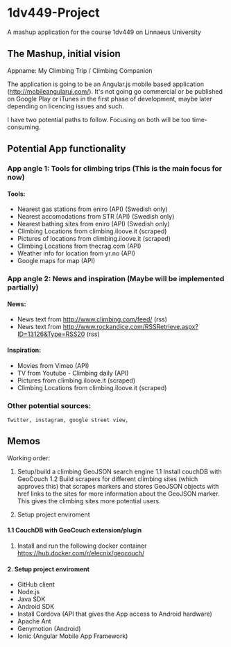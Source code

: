 # 1dv449-Project
A mashup application for the course 1dv449 on Linnaeus University

## The Mashup, initial vision

Appname: My Climbing Trip / Climbing Companion

The application is going to be an Angular.js mobile based application (http://mobileangularui.com/). It's not going go commercial or be published on Google Play or iTunes in the first phase of development, maybe later depending on licencing issues and such.
   
I have two potential paths to follow. Focusing on both will be too time-consuming.

## Potential App functionality 

### App angle 1: Tools for climbing trips (This is the main focus for now)

#### Tools:
- Nearest gas stations from eniro (API) (Swedish only)
- Nearest accomodations from STR (API) (Swedish only)
- Nearest bathing sites from eniro (API) (Swedish only)
- Climbing Locations from climbing.iloove.it (scraped)
- Pictures of locations from climbing.iloove.it (scraped)
- Climbing Locations from thecrag.com (API)
- Weather info for location from yr.no (API)
- Google maps for map (API)

### App angle 2: News and inspiration (Maybe will be implemented partially)

#### News:
- News text from http://www.climbing.com/feed/ (rss)
- News text from http://www.rockandice.com/RSSRetrieve.aspx?ID=13126&Type=RSS20 (rss)

#### Inspiration: 
- Movies from Vimeo (API)
- TV from Youtube - Climbing daily (API)
- Pictures from climbing.iloove.it (scraped)
- Climbing Locations from climbing.iloove.it (scraped)


### Other potential sources:

	Twitter, instagram, google street view, 
	
## Memos

Working order:   
    
1. Setup/build a climbing GeoJSON search engine
  1.1 Install couchDB with GeoCouch
  1.2 Build scrapers for different climbing sites (which approves this) that scrapes markers and stores GeoJSON objects with href links to the sites for more information about the GeoJSON marker. This gives the climbing sites more potential users.

2. Setup project enviroment

#### 1.1 CouchDB with GeoCouch extension/plugin

1. Install and run the following docker container https://hub.docker.com/r/elecnix/geocouch/

#### 2. Setup project enviroment
- GitHub client
- Node.js
- Java SDK
- Android SDK
- Install Cordova (API that gives the App access to Android hardware)
- Apache Ant
- Genymotion (Android)
- Ionic (Angular Mobile App Framework)
